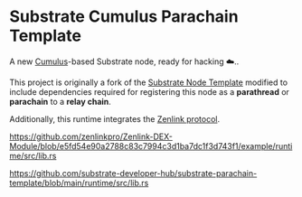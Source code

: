 # Substrate Cumulus Parachain Template

A new [Cumulus](https://github.com/paritytech/cumulus/)-based Substrate node, ready for hacking ☁️..

This project is originally a fork of the
[Substrate Node Template](https://github.com/substrate-developer-hub/substrate-node-template)
modified to include dependencies required for registering this node as a **parathread** or
**parachain** to a **relay chain**.

Additionally, this runtime integrates the [Zenlink protocol](https://github.com/zenlinkpro/Zenlink-DEX-Module).

https://github.com/zenlinkpro/Zenlink-DEX-Module/blob/e5fd54e90a2788c83c7994c3d1ba7dc1f3d743f1/example/runtime/src/lib.rs

https://github.com/substrate-developer-hub/substrate-parachain-template/blob/main/runtime/src/lib.rs